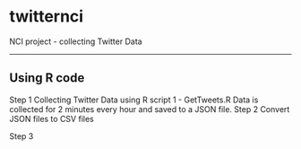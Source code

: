 # twitternci
NCI project - collecting Twitter Data

---------------------------------------------------------------------------------
Using R code
---------------------------------------------------------------------------------
Step 1
  Collecting Twitter Data using R script 1 - GetTweets.R
  Data is collected for 2 minutes every hour and saved to a JSON file.
Step 2
  Convert JSON files to CSV files

Step 3

